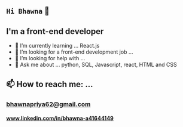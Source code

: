 ## `Hi Bhawna` 👋
## I'm a front-end developer

- 🌱 I’m currently learning ... React.js 
- 👯 I’m looking for a front-end development job ...
- 🤔 I’m looking for help with ...
- 💬 Ask me about ... python, SQL, Javascript, react, HTML and CSS

## 📫 How to reach me: ...
### bhawnapriya62@gmail.com
#### www.linkedin.com/in/bhawna-a41644149
